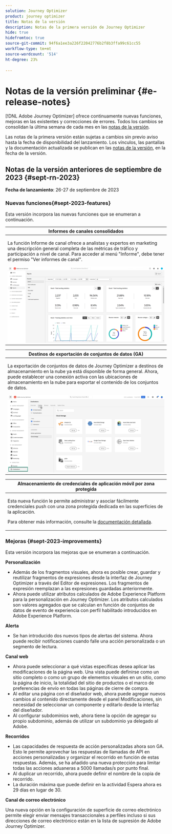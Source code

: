```yaml
---
solution: Journey Optimizer
product: journey optimizer
title: Notas de la versión
description: Notas de la primera versión de Journey Optimizer
hide: true
hidefromtoc: true
source-git-commit: 94f6a1ee3a226f22042776b2f8b3ffa99c61cc55
workflow-type: tm+mt
source-wordcount: '514'
ht-degree: 23%

---
```


# Notas de la versión preliminar {#e-release-notes}

[!DNL Adobe Journey Optimizer] ofrece continuamente nuevas funciones, mejoras en las existentes y correcciones de errores. Todos los cambios se consolidan la última semana de cada mes en las [notas de la versión](release-notes.md).

Las notas de la primera versión están sujetas a cambios sin previo aviso hasta la fecha de disponibilidad del lanzamiento. Los vínculos, las pantallas y la documentación actualizada se publican en las [notas de la versión](release-notes.md), en la fecha de la versión.

## Notas de la versión anteriores de septiembre de 2023 {#sept-rn-2023}

**Fecha de lanzamiento**: 26-27 de septiembre de 2023

### Nuevas funciones{#sept-2023-features}

Esta versión incorpora las nuevas funciones que se enumeran a continuación.


<table>
<thead>
<tr>
<th><strong>Informes de canales consolidados</strong><br/></th>
</tr>
</thead>
<tbody>
<tr>
<td>
<p>La función Informe de canal ofrece a analistas y expertos en marketing una descripción general completa de las métricas de tráfico y participación a nivel de canal. Para acceder al menú "Informe", debe tener el permiso "Ver informes de canal".</p>
<img src="assets/channel-reports.png"/>
<!--p>For more information, refer to the <a href="../in-app/get-started-in-app.md">detailed documentation</a>.</p-->
</tr>
</tbody>
</table>


<table>
<thead>
<tr>
<th><strong>Destinos de exportación de conjuntos de datos (GA)</strong><br/></th>
</tr>
</thead>
<tbody>
<tr>
<td>
<p>La exportación de conjuntos de datos de Journey Optimizer a destinos de almacenamiento en la nube ya está disponible de forma general. Ahora, puede establecer una conexión activa con las ubicaciones de almacenamiento en la nube para exportar el contenido de los conjuntos de datos.</p>
<img src="../data/assets/dataset-export-setup.png">
<!--p>For more information, refer to the <a href="../audience/get-started-audience-orchestration.md">detailed documentation</a>.</p-->
</td>
</tr>
</tbody>
</table>

<table>
<thead>
<tr>
<th><strong>Almacenamiento de credenciales de aplicación móvil por zona protegida</strong><br/></th>
</tr>
</thead>
<tbody>
<tr>
<td>
<p>Esta nueva función le permite administrar y asociar fácilmente credenciales push con una zona protegida dedicada en las superficies de la aplicación.</p>
<p>Para obtener más información, consulte la <a href="../in-app/inapp-configuration.md">documentación detallada</a>.</p>
</tr>
</tbody>
</table>

### Mejoras {#sept-2023-improvements}

Esta versión incorpora las mejoras que se enumeran a continuación.

<!--**Audiences**

* You can now target audiences uploaded from a CSV file into journeys and campaigns.
* You can now target audiences resulting from composition workflows into journeys. -->

**Personalización**

* Además de los fragmentos visuales, ahora es posible crear, guardar y reutilizar fragmentos de expresiones desde la interfaz de Journey Optimizer a través del Editor de expresiones. Los fragmentos de expresión reemplazan a las expresiones guardadas anteriormente.
* Ahora puede utilizar atributos calculados de Adobe Experience Platform para la personalización en Journey Optimizer. Los atributos calculados son valores agregados que se calculan en función de conjuntos de datos de evento de experiencia con perfil habilitado introducidos en Adobe Experience Platform.

**Alerta**

* Se han introducido dos nuevos tipos de alertas del sistema. Ahora puede recibir notificaciones cuando falle una acción personalizada o un segmento de lectura.

**Canal web**

* Ahora puede seleccionar a qué vistas específicas desea aplicar las modificaciones de la página web. Una vista puede definirse como un sitio completo o como un grupo de elementos visuales en un sitio, como la página de inicio, la totalidad del sitio de productos o el marco de preferencias de envío en todas las páginas de cierre de compra.
* Al editar una página con el diseñador web, ahora puede agregar nuevos cambios al contenido directamente desde el panel Modificaciones, sin necesidad de seleccionar un componente y editarlo desde la interfaz del diseñador.
* Al configurar subdominios web, ahora tiene la opción de agregar su propio subdominio, además de utilizar un subdominio ya delegado al Adobe.

**Recorridos**

* Las capacidades de respuesta de acción personalizadas ahora son GA. Esto le permite aprovechar las respuestas de llamadas de API en acciones personalizadas y organizar el recorrido en función de estas respuestas. Además, se ha añadido una nueva protección para limitar todas las acciones aduaneras a 5000 llamadas/s por punto final.
* Al duplicar un recorrido, ahora puede definir el nombre de la copia de recorrido.
* La duración máxima que puede definir en la actividad Espera ahora es 29 días en lugar de 30.

**Canal de correo electrónico**

Una nueva opción en la configuración de superficie de correo electrónico permite elegir enviar mensajes transaccionales a perfiles incluso si sus direcciones de correo electrónico están en la lista de supresión de Adobe Journey Optimizer.

<!--**Decision management**

Enhancements have been made to the audience picker in journeys or campaigns, with the addition of new columns displaying the origin and update frequency of audiences.    -->